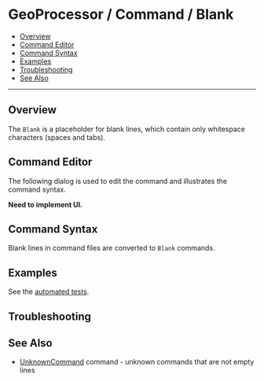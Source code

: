 # GeoProcessor / Command / Blank #

* [Overview](#overview)
* [Command Editor](#command-editor)
* [Command Syntax](#command-syntax)
* [Examples](#examples)
* [Troubleshooting](#troubleshooting)
* [See Also](#see-also)

-------------------------

## Overview ##

The `Blank` is a placeholder for blank lines, which contain only whitespace characters (spaces and tabs).

## Command Editor ##

The following dialog is used to edit the command and illustrates the command syntax.

**Need to implement UI.**

## Command Syntax ##

Blank lines in command files are converted to `Blank` commands.

## Examples ##

See the [automated tests](https://github.com/OpenWaterFoundation/owf-app-geoprocessor-python-test/tree/master/test/commands/Blank).

## Troubleshooting ##

## See Also ##

* [UnknownCommand](../UnknownCommand/UnknownCommand) command - unknown commands that are not empty lines
